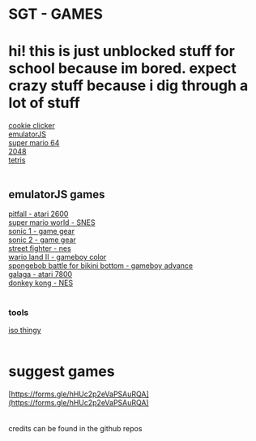 # SGT - GAMES

# hi! this is just unblocked stuff for school because im bored. expect crazy stuff because i dig through a lot of stuff <br>
[cookie clicker](https://schoolgamethingy.github.io/sgt-cookieclicker/) <br>
[emulatorJS](https://schoolgamethingy.github.io/sgt-EmulatorJS/) <br>
[super mario 64](https://schoolgamethingy.github.io/sgt-sm64/) <br>
[2048](https://schoolgamethingy.github.io/sgt-2048/) <br> 
[tetris](https://schoolgamethingy.github.io/sgt-tetris/) <br>
<br>
## emulatorJS games <br>
[pitfall - atari 2600](https://schoolgamethingy.github.io/sgt-pitfall/)<br>
[super mario world - SNES](https://schoolgamethingy.github.io/sgt-smw/)<br>
[sonic 1 - game gear](https://schoolgamethingy.github.io/sgt-sonic1/)<br>
[sonic 2 - game gear](https://schoolgamethingy.github.io/sgt-sonic2/)<br>
[street fighter - nes](https://schoolgamethingy.github.io/sgt-stfighter/)<br>
[wario land II - gameboy color](https://schoolgamethingy.github.io/sgt-warioland/)<br>
[spongebob battle for bikini bottom - gameboy advance](https://schoolgamethingy.github.io/sgt-spongebob/)<br>
[galaga - atari 7800](https://schoolgamethingy.github.io/sgt-galaga/)<br>
[donkey kong - NES](https://schoolgamethingy.github.io/sgt-donkeykong/)<br>
<br>
### tools <br>
[iso thingy](https://schoolgamethingy.github.io/sgt-RomPatcher.js/) <br>
<br>
# suggest games <br>
[https://forms.gle/hHUc2p2eVaPSAuRQA](https://forms.gle/hHUc2p2eVaPSAuRQA)<br>
<br>
<br>
credits can be found in the github repos
